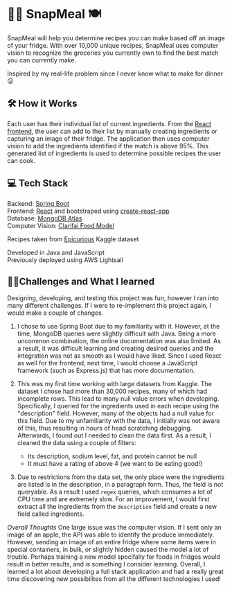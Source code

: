 # 👩‍🍳 SnapMeal  🍽

SnapMeal will help you determine recipes you can make based off an image of your fridge. With over 10,000 unique recipes, 
SnapMeal uses computer vision to recognize the groceries you currently own to find the best match you can currently make.

Inspired by my real-life problem since I never know what to make for dinner 😛

## 🛠 How it Works 
Each user has their individual list of current ingredients. From the [React frontend](https://github.com/angelamchen/SnapMeal-Frontend), 
the user can add to their list by manually creating ingredients or capturing an image of their fridge. The application then uses computer vision to
add the ingredients identified if the match is above 95%. This generated list of ingredients is used to determine possible recipes the user can cook.

## 💻 Tech Stack
Backend: [Spring Boot](https://spring.io/projects/spring-boot)\
Frontend: [React](https://reactjs.org/) and bootstraped using [create-react-app](https://reactjs.org/docs/create-a-new-react-app.html)\
Database: [MongoDB Atlas](https://www.mongodb.com/cloud/atlas)\
Computer Vision: [Clarifai Food Model](https://www.clarifai.com/models/food)

Recipes taken from [Epicurious](https://www.kaggle.com/hugodarwood/epirecipes) Kaggle dataset

Developed in Java and JavaScript\
Previously deployed using AWS Lightsail


## 👩‍🎓Challenges and What I learned

Designing, developing, and testing this project was fun, however I ran into many different challenges. If I were to re-implement this project again,
I would make a couple of changes.

1. I chose to use Spring Boot due to my familiarity with it. However, at the time, MongoDB queries were slightly difficult with Java. Being a more uncommon 
combination, the online documentation was also limited. As a result, it was difficult learning and creating desired queries and the integration was not as smooth
as I would have liked. Since I used React as well for the frontend, next time, I would choose a JavaScript framework (such as Express.js) that has more
documentation. 

2. This was my first time working with large datasets from Kaggle. The dataset I chose had more than 30,000 recipes, many of which had incomplete rows. 
This lead to many null value errors when developing. Specifically, I queried for the ingredients used in each recipe using the "description" field.
However, many of the objects had a null value for this field. Due to my unfamiliarity with the data, I initially was not aware of this, thus resulting in hours 
of head scratching debugging. Afterwards, I found out I needed to clean the data first. As a result, I cleaned the data using a couple of filters:
   * Its description, sodium level, fat, and protein cannot be null
   * It must have a rating of above 4 (we want to be eating good!)
   
3. Due to restrictions from the data set, the only place were the ingredients are listed is in the description, in a paragraph form. Thus, the field is not
queryable. As a result I used `regex` queries, which consumes a lot of CPU time and are extremely slow. For an improvement, I would first extract all the 
ingredients from the `description` field and create a new field called ingredients.

*Overall Thoughts* 
One large issue was the computer vision. If I sent only an image of an apple, the API was able to identify the produce immediately. However, sending an image
of an entire fridge where some items were in special containers, in bulk, or slightly hidden caused the model a lot of trouble. Perhaps training a new model
specifally for foods in fridges would result in better results, and is something I consider learning. Overall, I learned a lot about developing a full stack
application and had a really great time discovering new possibilites from all the different technologies I used!

